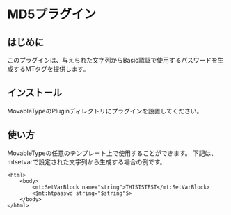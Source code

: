 MD5プラグイン
=====================

はじめに
--------

このプラグインは、与えられた文字列からBasic認証で使用するパスワードを生成するMTタグを提供します。

インストール
------------

MovableTypeのPluginディレクトリにプラグインを設置してください。

使い方
------

MovableTypeの任意のテンプレート上で使用することができます。
下記は、mtsetvarで設定された文字列から生成する場合の例です。

```
<html>
    <body>
        <mt:SetVarBlock name="string">THISISTEST</mt:SetVarBlock>
        <$mt:htpasswd string="$string"$>
    </body>
</html>
```


